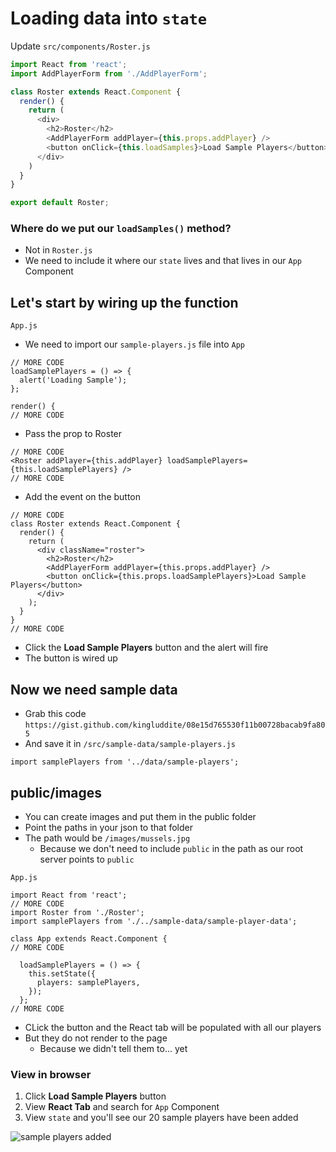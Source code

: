 # Loading data into `state`

Update `src/components/Roster.js`

```js
import React from 'react';
import AddPlayerForm from './AddPlayerForm';

class Roster extends React.Component {
  render() {
    return (
      <div>
        <h2>Roster</h2>
        <AddPlayerForm addPlayer={this.props.addPlayer} />
        <button onClick={this.loadSamples}>Load Sample Players</button>
      </div>
    )
  }
}

export default Roster;
```

### Where do we put our `loadSamples()` method?
* Not in `Roster.js`
* We need to include it where our `state` lives and that lives in our `App` Component

## Let's start by wiring up the function

`App.js`
* We need to import our `sample-players.js` file into `App`

```
// MORE CODE
loadSamplePlayers = () => {
  alert('Loading Sample');
};

render() {
// MORE CODE
```

* Pass the prop to Roster

```
// MORE CODE
<Roster addPlayer={this.addPlayer} loadSamplePlayers={this.loadSamplePlayers} />
// MORE CODE
```

* Add the event on the button

```
// MORE CODE
class Roster extends React.Component {
  render() {
    return (
      <div className="roster">
        <h2>Roster</h2>
        <AddPlayerForm addPlayer={this.props.addPlayer} />
        <button onClick={this.props.loadSamplePlayers}>Load Sample Players</button>
      </div>
    );
  }
}
// MORE CODE
```

* Click the **Load Sample Players** button and the alert will fire
* The button is wired up

## Now we need sample data
* Grab this code `https://gist.github.com/kingluddite/08e15d765530f11b00728bacab9fa805`
* And save it in `/src/sample-data/sample-players.js`

`import samplePlayers from '../data/sample-players';`

## public/images
* You can create images and put them in the public folder
* Point the paths in your json to that folder
* The path would be `/images/mussels.jpg`
  - Because we don't need to include `public` in the path as our root server points to `public`

`App.js`

```
import React from 'react';
// MORE CODE
import Roster from './Roster';
import samplePlayers from './../sample-data/sample-player-data';

class App extends React.Component {
// MORE CODE

  loadSamplePlayers = () => {
    this.setState({
      players: samplePlayers,
    });
  };
// MORE CODE
```

* CLick the button and the React tab will be populated with all our players
* But they do not render to the page
  - Because we didn't tell them to... yet

### View in browser
1. Click **Load Sample Players** button
2. View **React Tab** and search for `App` Component
3. View `state` and you'll see our 20 sample players have been added

![sample players added](https://i.imgur.com/0pk5zhh.png)


